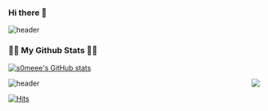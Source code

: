 ### Hi there 👋

![header](https://capsule-render.vercel.app/api?type=waving&color=auto&height=220&section=header&text=s0meee&fontSize=60&fontColor=#FFFFFF)

<h3 align="left">👩‍💻 My Github Stats 👩‍💻</h3>
<div align="left">

[![s0meee's GitHub stats](https://github-readme-stats.vercel.app/api?username=s0meee&hide_title=true&show_icons=true&include_all_commits=true&disable_animations=true&theme=vue)](https://github.com/anuraghazra/github-readme-stats)
</div>

<img align="right" src="https://github-readme-stats.vercel.app/api/top-langs/?username=s0meee&theme=dracula&exclude_repo=clone-web-scrapper,clone-zoom&hide=Procfile&layout=compact&langs_count=8"/>

![header](https://capsule-render.vercel.app/api?type=waving&color=auto&height=120&animation=fadeIn&section=footer&text=👩🏻‍💻&fontAlign=70)

[![Hits](https://hits.seeyoufarm.com/api/count/incr/badge.svg?url=https%3A%2F%2Fgithub.com%2Fs0meee%2Fhit-counter&count_bg=%23D8B8F6&title_bg=%23EEA8F0&icon=reddit.svg&icon_color=%23F3F1F6&title=hits&edge_flat=false)](https://hits.seeyoufarm.com)
